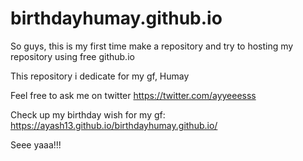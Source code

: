 # birthdayhumay.github.io
So guys, this is my first time make a repository and try to hosting my repository using free github.io


This repository i dedicate for my gf, Humay


Feel free to ask me on twitter https://twitter.com/ayyeeesss


Check up my birthday wish for my gf:
https://ayash13.github.io/birthdayhumay.github.io/


Seee yaaa!!!


